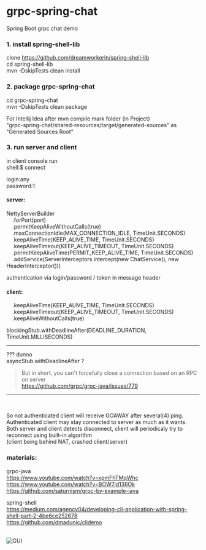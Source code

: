   
# grpc-spring-chat  
Spring Boot grpc chat demo  
  
### 1. install spring-shell-lib  
  
clone https://github.com/dreamworkerln/spring-shell-lib  
cd spring-shell-lib  
mvn -DskipTests clean install  
  
  
### 2. package grpc-spring-chat  
cd grpc-spring-chat  
mvn -DskipTests clean package  
  
For Intellij Idea after mvn compile mark folder (in Project)    
"grpc-spring-chat/shared-resources/target/generated-sources" as "Generated Sources Root"  
  
### 3. run server and client  
in client console run  
shell:$ connect  
  
login:any  
password:1  

#### server:  
NettyServerBuilder  
&nbsp;&nbsp;&nbsp;&nbsp;.forPort(port)  
&nbsp;&nbsp;&nbsp;&nbsp;.permitKeepAliveWithoutCalls(true)  
&nbsp;&nbsp;&nbsp;&nbsp;.maxConnectionIdle(MAX_CONNECTION_IDLE, TimeUnit.SECONDS)  
&nbsp;&nbsp;&nbsp;&nbsp;.keepAliveTime(KEEP_ALIVE_TIME, TimeUnit.SECONDS)  
&nbsp;&nbsp;&nbsp;&nbsp;.keepAliveTimeout(KEEP_ALIVE_TIMEOUT, TimeUnit.SECONDS)  
&nbsp;&nbsp;&nbsp;&nbsp;.permitKeepAliveTime(PERMIT_KEEP_ALIVE_TIME, TimeUnit.SECONDS)  
&nbsp;&nbsp;&nbsp;&nbsp;.addService(ServerInterceptors.intercept(new ChatService(), new HeaderInterceptor()))  
  
authentication via login/password / token in message header  
  
  
  
#### client:  
&nbsp;&nbsp;&nbsp;&nbsp;.keepAliveTime(KEEP_ALIVE_TIME, TimeUnit.SECONDS)  
&nbsp;&nbsp;&nbsp;&nbsp;.keepAliveTimeout(KEEP_ALIVE_TIMEOUT, TimeUnit.SECONDS)  
&nbsp;&nbsp;&nbsp;&nbsp;.keepAliveWithoutCalls(true)  
  
blockingStub.withDeadlineAfter(DEADLINE_DURATION, TimeUnit.MILLISECONDS)  
***  
???
dunno  
asyncStub.withDeadlineAfter ?
> But in short, you can't forcefully close a connection based on an RPC on server  
https://github.com/grpc/grpc-java/issues/779
---
&nbsp;  

So not authenticated client will receive GOAWAY after several(4) ping.   
Authenticated client may stay connected to server as much as it wants.  
Both server and client detects disconnect, 
client will periodicaly try to reconnect using built-in algorithm  
(client being behind NAT, crashed client/server)  


### materials:
grpc-java  
https://www.youtube.com/watch?v=xpmFhTMqWhc  
https://www.youtube.com/watch?v=BOW7jd136Ok  
https://github.com/saturnism/grpc-by-example-java    

spring-shell  
https://medium.com/agency04/developing-cli-application-with-spring-shell-part-2-4be6ce252678  
https://github.com/dmadunic/clidemo  
  


&nbsp;        
![GUI](https://i.ibb.co/KFtWgGk/2020-02-07-02-29-15.png)  
